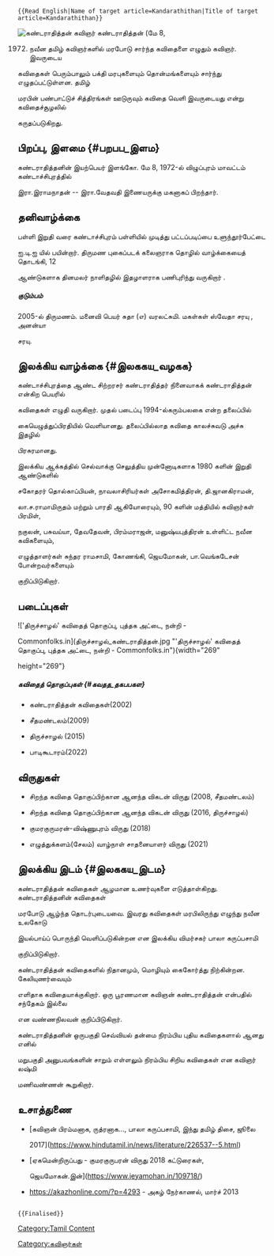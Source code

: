 ```{=mediawiki}
{{Read English|Name of target article=Kandarathithan|Title of target article=Kandarathithan}}
```
![கண்டராதித்தன்](Kandrathithan.jpg "கண்டராதித்தன்") கவிஞர் கண்டராதித்தன் (மே 8,
1972) நவீன தமிழ் கவிஞர்களில் மரபோடு சார்ந்த கவிதைளை எழுதும் கவிஞர். இவருடைய
கவிதைகள் பெரும்பாலும் பக்தி மரபுகளையும் தொன்மங்களையும் சார்ந்து எழுதப்பட்டுள்ளன. தமிழ்
மரபின் பண்பாட்டுச் சித்திரங்கள் ஊடுருவும் கவிதை வெளி இவருடையது என்று கவிதைச்சூழலில்
கருதப்படுகிறது.

## பிறப்பு, இளமை {#பறபப_இளம}

கண்டராதித்தனின் இயற்பெயர் இளங்கோ. மே 8, 1972-ல் விழுப்புரம் மாவட்டம் கண்டாச்சிபுரத்தில்
இரா.இராமநாதன் -- இரா.வேதவதி இணையருக்கு மகனாகப் பிறந்தார்.

## தனிவாழ்க்கை

பள்ளி இறுதி வரை கண்டாச்சிபுரம் பள்ளியில் முடித்து பட்டப்படிப்பை உளுந்தூர்பேட்டை
ஐ.டி.ஐ யில் பயின்றார். திருமண புகைப்படக் கலைஞராக தொழில் வாழ்க்கையைத் தொடங்கி, 12
ஆண்டுகளாக தினமலர் நாளிதழில் இதழாளராக பணிபுரிந்து வருகிறார் .

##### குடும்பம்

2005-ல் திருமணம். மனைவி பெயர் சுதா (எ) வரலட்சுமி. மகள்கள் ஸ்வேதா சரயு , அனன்யா
சரயு.

## இலக்கிய வாழ்க்கை {#இலககய_வழகக}

கண்டாச்சிபுரத்தை ஆண்ட சிற்றரசர் கண்டராதித்தர் நினைவாகக் கண்டராதித்தன் என்கிற பெயரில்
கவிதைகள் எழுதி வருகிறார். முதல் படைப்பு 1994-ல்கரும்பலகை என்ற தலைப்பில்
கையெழுத்துப்பிரதியில் வெளியானது. தலைப்பில்லாத கவிதை காலச்சுவடு அச்சு இதழில்
பிரசுரமானது.

இலக்கிய ஆக்கத்தில் செல்வாக்கு செலுத்திய முன்னோடிகளாக 1980 களின் இறுதி ஆண்டுகளில்
சகோதரர் தொல்காப்பியன், நாவலாசிரியர்கள் அசோகமித்திரன், தி.ஜானகிராமன்,
லா.ச.ராமாமிருதம் மற்றும் பாரதி ஆகியோரையும், 90 களின் மத்தியில் கவிஞர்கள் பிரமிள்,
நகுலன், பசுவய்யா, தேவதேவன், பிரம்மராஜன், மனுஷ்யபுத்திரன் உள்ளிட்ட நவீன கவிகளையும்,
எழுத்தாளர்கள் சுந்தர ராமசாமி, கோணங்கி, ஜெயமோகன், பா.வெங்கடேசன் போன்றவர்களையும்
குறிப்பிடுகிறார்.

## படைப்புகள்

![\'திருச்சாழல்\' கவிதைத் தொகுப்பு, புத்தக அட்டை, நன்றி -
Commonfolks.in](திருச்சாழல்_கண்டராதித்தன்.jpg "'திருச்சாழல்' கவிதைத் தொகுப்பு, புத்தக அட்டை, நன்றி - Commonfolks.in"){width="269"
height="269"}

##### கவிதைத் தொகுப்புகள் {#கவதத_தகபபகள}

-   கண்டராதித்தன் கவிதைகள்(2002)
-   சீதமண்டலம்(2009)
-   திருச்சாழல் (2015)
-   பாடிகூடாரம்(2022)

## விருதுகள்

-   சிறந்த கவிதை தொகுப்பிற்கான ஆனந்த விகடன் விருது (2008, சீதமண்டலம்)
-   சிறந்த கவிதை தொகுப்பிற்கான ஆனந்த விகடன் விருது (2016, திருச்சாழல்)
-   குமரகுருமரன்-விஷ்ணுபுரம் விருது (2018)
-   எழுத்துக்களம்(சேலம்) வாழ்நாள் சாதனையாளர் விருது (2021)

## இலக்கிய இடம் {#இலககய_இடம}

கண்டராதித்தன் கவிதைகள் ஆழமான உணர்வுகளை எடுத்தாள்கிறது. கண்டராதித்தனின் கவிதைகள்
மரபோடு ஆழ்ந்த தொடர்புடையவை. இவரது கவிதைகள் மரபிலிருந்து எழுந்து நவீன உலகோடு
இயல்பாய்ப் பொருந்தி வெளிப்படுகின்றன என இலக்கிய விமர்சகர் பாலா கருப்பசாமி
குறிப்பிடுகிறார்.

கண்டராதித்தன் கவிதைகளில் நிதானமும், மொழியும் கைகோர்த்து நிற்கின்றன. கேலியுணர்வையும்
எளிதாக கவிதையாக்குகிறார். ஒரு பூரணமான கவிஞன் கண்டராதித்தன் என்பதில் சந்தேகம் இல்லை
என வண்ணநிலவன் குறிப்பிடுகிறார்.

கண்டராதித்தனின் ஒருபகுதி செவ்வியல் தன்மை நிரம்பிய புதிய கவிதைகளால் ஆனது எனில்
மறுபகுதி அனுபவங்களின் சாறும் எள்ளலும் நிரம்பிய சிறிய கவிதைகள் என கவிஞர் லஷ்மி
மணிவண்ணன் கூறுகிறார்.

## உசாத்துணை

-   [கவிஞன் பிரம்மனாக, ருத்ரனாக\..., பாலா கருப்பசாமி, இந்து தமிழ் திசை, ஜூலை
    2017](https://www.hindutamil.in/news/literature/226537--5.html)
-   [ஏகமென்றிருப்பது - குமரகுருபரன் விருது 2018 கட்டுரைகள்,
    ஜெயமோகன்.இன்](https://www.jeyamohan.in/109718/)
-   <https://akazhonline.com/?p=4293> - அகழ் நேர்காணல், மார்ச் 2013

```{=mediawiki}
{{Finalised}}
```
[Category:Tamil Content](Category:Tamil_Content "wikilink")
[Category:கவிஞர்கள்](Category:கவிஞர்கள் "wikilink")
